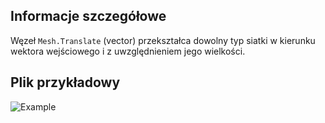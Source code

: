 ## Informacje szczegółowe
Węzeł `Mesh.Translate` (vector) przekształca dowolny typ siatki w kierunku wektora wejściowego i z uwzględnieniem jego wielkości.

## Plik przykładowy

![Example](./Autodesk.DesignScript.Geometry.Mesh.Translate(mesh,%20vector)_img.jpg)
